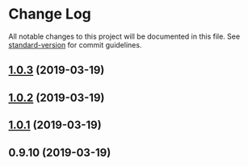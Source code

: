 # Change Log

All notable changes to this project will be documented in this file. See [standard-version](https://github.com/conventional-changelog/standard-version) for commit guidelines.

## [1.0.3](https://github.com/logan70/create-jslib/compare/v1.0.2...v1.0.3) (2019-03-19)



## [1.0.2](https://github.com/logan70/create-jslib/compare/v0.9.10...v1.0.2) (2019-03-19)



## [1.0.1](https://github.com/logan70/create-jslib/compare/v0.9.10...v1.0.1) (2019-03-19)



## 0.9.10 (2019-03-19)
